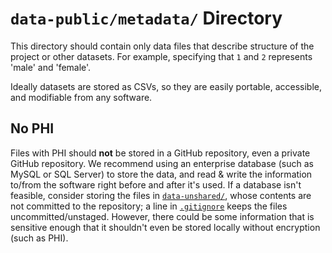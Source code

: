 `data-public/metadata/` Directory
=========

This directory should contain only data files that describe structure of the project or other datasets.  For example, specifying that `1` and `2` represents 'male' and 'female'.

Ideally datasets are stored as CSVs, so they are easily portable, accessible, and modifiable from any software.

No PHI
---------

Files with PHI should **not** be stored in a GitHub repository, even a private GitHub repository.  We recommend using an enterprise database (such as MySQL or SQL Server) to store the data, and read & write the information to/from the software right before and after it's used.  If a database isn't feasible, consider storing the files in [`data-unshared/`](../../data-unshared/), whose contents are not committed to the repository; a line in [`.gitignore`](../../.gitignore) keeps the files uncommitted/unstaged.  However, there could be some information that is sensitive enough that it shouldn't even be stored locally without encryption (such as PHI).
